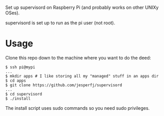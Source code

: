 Set up supervisord on Raspberry Pi (and probably works on other UNIXy OSes).

supervisord is set up to run as the pi user (not root). 

# Usage

Clone this repo down to the machine where you want to do the deed:

```
$ ssh pi@mypi
...
$ mkdir apps # I like storing all my "managed" stuff in an apps dir
$ cd apps
$ git clone https://github.com/jesperfj/supervisord
...
$ cd supervisord
$ ./install
```

The install script uses sudo commands so you need sudo privileges.
